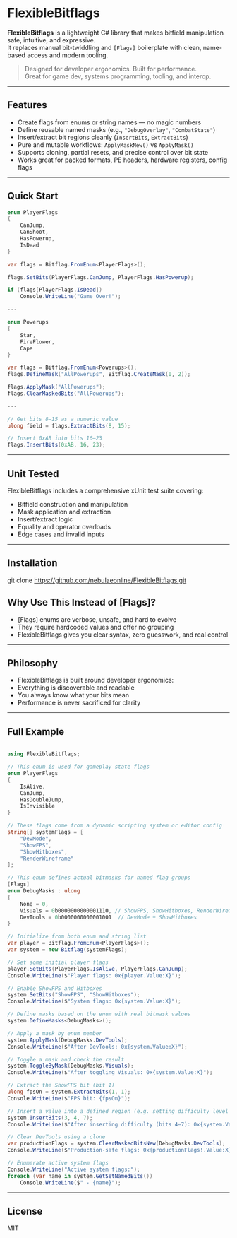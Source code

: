# FlexibleBitflags

**FlexibleBitflags** is a lightweight C# library that makes bitfield manipulation safe, intuitive, and expressive.  
It replaces manual bit-twiddling and `[Flags]` boilerplate with clean, name-based access and modern tooling.

> Designed for developer ergonomics. Built for performance.  
> Great for game dev, systems programming, tooling, and interop.

---

## Features

- Create flags from enums or string names — no magic numbers
- Define reusable named masks (e.g., `"DebugOverlay"`, `"CombatState"`)
- Insert/extract bit regions cleanly (`InsertBits`, `ExtractBits`)
- Pure and mutable workflows: `ApplyMaskNew()` vs `ApplyMask()`
- Supports cloning, partial resets, and precise control over bit state
- Works great for packed formats, PE headers, hardware registers, config flags

---

## Quick Start

```csharp
enum PlayerFlags
{
    CanJump,
    CanShoot,
    HasPowerup,
    IsDead
}

var flags = Bitflag.FromEnum<PlayerFlags>();

flags.SetBits(PlayerFlags.CanJump, PlayerFlags.HasPowerup);

if (flags[PlayerFlags.IsDead])
    Console.WriteLine("Game Over!");

---

enum Powerups
{
    Star,
    FireFlower,
    Cape
}

var flags = Bitflag.FromEnum<Powerups>();
flags.DefineMask("AllPowerups", Bitflag.CreateMask(0, 2));

flags.ApplyMask("AllPowerups");
flags.ClearMaskedBits("AllPowerups");

---

// Get bits 8–15 as a numeric value
ulong field = flags.ExtractBits(8, 15);

// Insert 0xAB into bits 16–23
flags.InsertBits(0xAB, 16, 23);
```

---

## Unit Tested

FlexibleBitflags includes a comprehensive xUnit test suite covering:

 - Bitfield construction and manipulation
 - Mask application and extraction
 - Insert/extract logic
 - Equality and operator overloads
 - Edge cases and invalid inputs

---

 ## Installation

 git clone https://github.com/nebulaeonline/FlexibleBitflags.git

 ## Why Use This Instead of [Flags]?

  - [Flags] enums are verbose, unsafe, and hard to evolve
  - They require hardcoded values and offer no grouping
  - FlexibleBitflags gives you clear syntax, zero guesswork, and real control

  ---

  ## Philosophy

  - FlexibleBitflags is built around developer ergonomics:
  - Everything is discoverable and readable
  - You always know what your bits mean
  - Performance is never sacrificed for clarity

---

## Full Example

```csharp

using FlexibleBitflags;

// This enum is used for gameplay state flags
enum PlayerFlags
{
    IsAlive,
    CanJump,
    HasDoubleJump,
    IsInvisible
}

// These flags come from a dynamic scripting system or editor config
string[] systemFlags = [
    "DevMode",
    "ShowFPS",
    "ShowHitboxes",
    "RenderWireframe"
];

// This enum defines actual bitmasks for named flag groups
[Flags]
enum DebugMasks : ulong
{
    None = 0,
    Visuals = 0b0000000000001110, // ShowFPS, ShowHitboxes, RenderWireframe
    DevTools = 0b0000000000001001  // DevMode + ShowHitboxes
}

// Initialize from both enum and string list
var player = Bitflag.FromEnum<PlayerFlags>();
var system = new Bitflag(systemFlags);

// Set some initial player flags
player.SetBits(PlayerFlags.IsAlive, PlayerFlags.CanJump);
Console.WriteLine($"Player flags: 0x{player.Value:X}");

// Enable ShowFPS and Hitboxes
system.SetBits("ShowFPS", "ShowHitboxes");
Console.WriteLine($"System flags: 0x{system.Value:X}");

// Define masks based on the enum with real bitmask values
system.DefineMasks<DebugMasks>();

// Apply a mask by enum member
system.ApplyMask(DebugMasks.DevTools);
Console.WriteLine($"After DevTools: 0x{system.Value:X}");

// Toggle a mask and check the result
system.ToggleByMask(DebugMasks.Visuals);
Console.WriteLine($"After toggling Visuals: 0x{system.Value:X}");

// Extract the ShowFPS bit (bit 1)
ulong fpsOn = system.ExtractBits(1, 1);
Console.WriteLine($"FPS bit: {fpsOn}");

// Insert a value into a defined region (e.g. setting difficulty level 3 in bits 4–7)
system.InsertBits(3, 4, 7);
Console.WriteLine($"After inserting difficulty (bits 4–7): 0x{system.Value:X}");

// Clear DevTools using a clone
var productionFlags = system.ClearMaskedBitsNew(DebugMasks.DevTools);
Console.WriteLine($"Production-safe flags: 0x{productionFlags!.Value:X}");

// Enumerate active system flags
Console.WriteLine("Active system flags:");
foreach (var name in system.GetSetNamedBits())
    Console.WriteLine($" - {name}");

```

---

## License

MIT